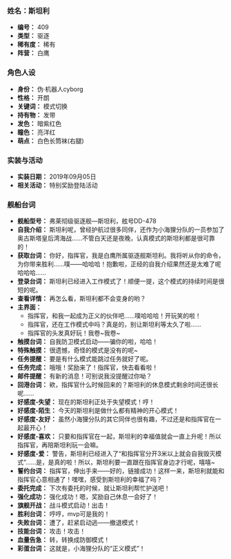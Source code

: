 ### 姓名：斯坦利
* **编号：** 409
* **类型：** 驱逐
* **稀有度：** 稀有
* **阵营：** 白鹰


### 角色人设
* **身份：** 伪·机器人cyborg
* **性格：** 开朗
* **关键词：** 模式切换
* **持有物：** 发带
* **发色：** 暗紫红色
* **瞳色：** 亮洋红
* **萌点：** 白色长筒袜(右腿)


### 实装与活动
* **实装日期：** 2019年09月05日
* **相关活动：** 特别奖励登陆活动


### 舰船台词
* **舰船型号：** 弗莱彻级驱逐舰—斯坦利，舷号DD-478
* **自我介绍：** 斯坦利呢，曾经护航过很多同伴，还作为小海狸分队的一员参加了奥古斯塔皇后湾海战……不管白天还是夜晚，认真模式的斯坦利都是很可靠的！
* **获取台词：** 你好，指挥官，我是白鹰所属驱逐舰斯坦利。我将听从你的命令，为你带来胜利……噗——哈哈哈！抱歉啦，正经的自我介绍果然还是太难了呢哈哈哈……
* **登录台词：** 斯坦利已经进入工作模式了！顺便一提，这个模式的持续时间是很短的呢。
* **查看详情：** 再怎么看，斯坦利都不会变身的哟？
* **主界面：**
  * 指挥官，和我一起成为正义的伙伴吧……噗哈哈哈！开玩笑的啦！
  * 指挥官，还在工作模式中吗？真是的，别让斯坦利等太久了啦……
  * 指挥官的头发真好玩！我卷~我卷~
* **触摸台词：** 自我防卫模式启动——骗你的啦，哈哈！
* **特殊触摸：** 很遗憾，奇怪的模式是没有的呢~
* **任务提醒：** 要是有什么模式能跳过任务就好了呢。
* **任务完成：** 哦哦！奖励来了！指挥官，快去看看啦！
* **邮件提醒：** 有新的消息！可别说我没提醒过你呦？
* **回港台词：** 欸，指挥官什么时候回来的？斯坦利的休息模式剩余时间还很长呢……
* **好感度-失望：** 现在的斯坦利正处于失望模式！哼！
* **好感度-陌生：** 今天的斯坦利是做什么都有精神的开心模式！
* **好感度-友好：** 虽然小海狸分队的其它同伴也很有趣，不过还是和指挥官在一起最开心！
* **好感度-喜欢：** 只要和指挥官在一起，斯坦利的幸福值就会一直上升呢！所以指挥官，再陪斯坦利玩一会嘛。
* **好感度-爱：** 警告，斯坦利已经进入了“和指挥官分开3米以上就会自我毁灭模式”……是，是真的啦！所以，斯坦利要一直跟在指挥官身边才行呢，嘻嘻~
* **誓约台词：** 指挥官，伸出手来——好的，链接成功！这样一来，斯坦利就能和指挥官心意相通了！嘿嘿，感受到斯坦利的幸福了吗？
* **委托完成：** 下次有委托的时候，就让斯坦利帮忙护送吧！
* **强化成功：** 强化成功！嗯，奖励自己休息一会好了！
* **旗舰开战：** 战斗模式启动！出击！
* **胜利台词：** 哼哼，mvp可是我的！
* **失败台词：** 遭了，赶紧启动逃——撤退模式！
* **技能台词：** 攻击！攻击！
* **血量告急：** 转，转换成防御模式！
* **彩蛋台词：** 这就是，小海狸分队的“正义模式”！
